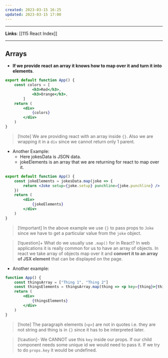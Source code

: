 ```yaml
---
created: 2023-03-15 16:25
updated: 2023-03-15 17:00
---
```

---
**Links**: [[115 React Index]]

---
## Arrays
- **If we provide react an array it knows how to map over it and turn it into elements**.

```jsx
export default function App() {
    const colors = [
            <h3>Red</h3>, 
            <h3>Orange</h3>, 
        ]
    return (
        <div>
            {colors}
        </div>
    )
}
```

> [!note] We are providing react with an array inside `{}`. Also we are wrapping it in a `div` since we cannot return only 1 parent.

- Another Example: 
	- Here jokesData is JSON data.
	- jokeElements is an array that we are returning for react to map over it.

```jsx
export default function App() {
    const jokeElements = jokesData.map(joke => {
        return <Joke setup={joke.setup} punchline={joke.punchline} />
    })
    return (
        <div>
            {jokeElements}
        </div>
    )
}
```

> [!important] In the above example we use `{}` to pass props to `Joke` since we have to get a particular value from the `joke` object.

> [!question]+ What do we usually use `.map()` for in React?
> In web applications it is really common for us to have an array of objects. In react we take array of objects map over it and **convert it to an array of JSX element** that can be displayed on the page.

- Another example:

```jsx
function App() {
    const thingsArray = ["Thing 1", "Thing 2"]
    const thingsElements = thingsArray.map(thing => <p key={thing}>{thing}</p>)
    return (
        <div>
            {thingsElements}
        </div>
    )
}
```

> [!note] The paragraph elements (`<p>`) are not in quotes i.e. they are not string and thing is in `{}` since it has to be interpreted later.

> [!caution]- We CANNOT use this `key` inside our props.
> If our child component needs some unique id we would need to pass it. If we try to do `props.key` it would be undefined.